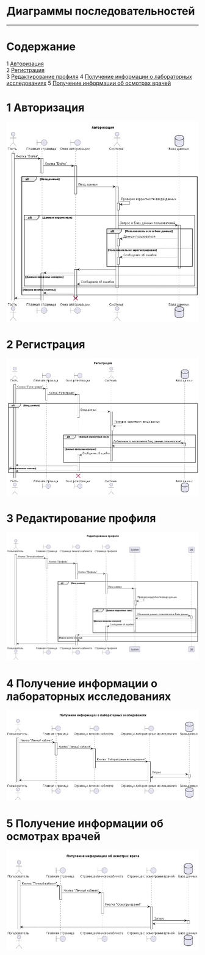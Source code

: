 # Диаграммы последовательностей
---

# Содержание
1 [Авторизация](#1)  
2 [Регистрация](#2)  
3 [Редактирование профиля](#3)
4 [Получение информации о лабораторных исследованиях](#4)
5 [Получение информации об осмотрах врачей](#5)

<a name="1"/>

# 1 Авторизация
![Авторизация](./src/auth.png)

<a name="2"/>

# 2 Регистрация
![Регистрация](./src/reg.png)

<a name="3"/>

# 3 Редактирование профиля
![Редактирование профиля](./src/profileEdit.png)

<a name="4"/>

# 4 Получение информации о лабораторных исследованиях
![Получение информации о лабораторных исследованиях](./src/analizis.png)

<a name="5"/>

# 5 Получение информации об осмотрах врачей
![Получение информации об осмотрах врачей](./src/doctors.png)



    
    
    
